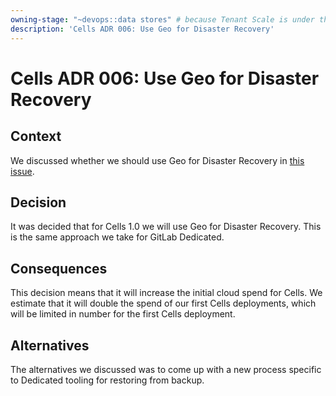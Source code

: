 ```yaml
---
owning-stage: "~devops::data stores" # because Tenant Scale is under this
description: 'Cells ADR 006: Use Geo for Disaster Recovery'
---
```


# Cells ADR 006: Use Geo for Disaster Recovery

## Context

We discussed whether we should use Geo for Disaster Recovery in [this issue](https://gitlab.com/gitlab-com/gl-infra/production-engineering/-/issues/25246).

## Decision

It was decided that for Cells 1.0 we will use Geo for Disaster Recovery.
This is the same approach we take for GitLab Dedicated.

## Consequences

This decision means that it will increase the initial cloud spend for Cells.
We estimate that it will double the spend of our first Cells deployments, which will be limited in number for the first Cells deployment.

## Alternatives

The alternatives we discussed was to come up with a new process specific to Dedicated tooling for restoring from backup.
